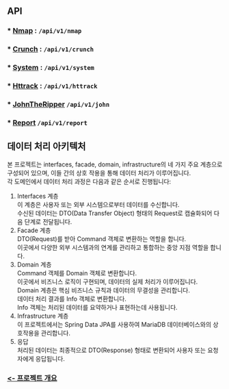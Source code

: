 ## API
### * [Nmap](nmap/README.md) : `/api/v1/nmap`
### * [Crunch](crunch/README.md) : `/api/v1/crunch`
### * [System](system/README.md) : `/api/v1/system`
### * [Httrack](httrack/README.md) : `/api/v1/httrack`
### * [JohnTheRipper](johntheripper/README.md) `/api/v1/john`
### * [Report](report/README.md) `/api/v1/report`

## 데이터 처리 아키텍처
본 프로젝트는 interfaces, facade, domain, infrastructure의 네 가지 주요 계층으로 구성되어 있으며, 이들 간의 상호 작용을 통해 데이터 처리가 이루어집니다.</br>
각 도메인에서 데이터 처리 과정은 다음과 같은 순서로 진행됩니다:
1. Interfaces 계층</br>
이 계층은 사용자 또는 외부 시스템으로부터 데이터를 수신합니다.</br>
수신된 데이터는 DTO(Data Transfer Object) 형태의 Request로 캡슐화되어 다음 단계로 전달됩니다.</br>
2. Facade 계층</br>
DTO(Request)를 받아 Command 객체로 변환하는 역할을 합니다.</br>
이곳에서 다양한 외부 시스템과의 연계를 관리하고 통합하는 중앙 지점 역할을 합니다.</br>
3. Domain 계층</br>
Command 객체를 Domain 객체로 변환합니다.</br>
이곳에서 비즈니스 로직이 구현되며, 데이터의 실제 처리가 이루어집니다.</br>
Domain 계층은 핵심 비즈니스 규칙과 데이터의 무결성을 관리합니다.</br>
데이터 처리 결과를 Info 객체로 변환합니다.</br>
Info 객체는 처리된 데이터를 요약하거나 표현하는데 사용됩니다.</br>
4. Infrastructure 계층</br>
이 프로젝트에서는 Spring Data JPA를 사용하여 MariaDB 데이터베이스와의 상호작용을 관리합니다.
5. 응답</br>
처리된 데이터는 최종적으로 DTO(Response) 형태로 변환되어 사용자 또는 요청자에게 응답됩니다.

### [<- 프로젝트 개요](../../../../../../../README.md)